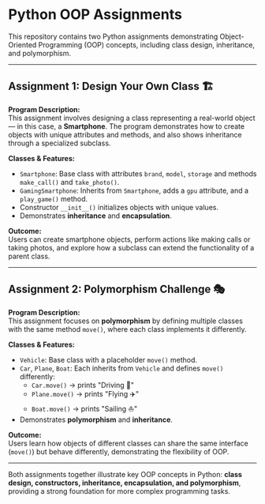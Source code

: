 # Python OOP Assignments

This repository contains two Python assignments demonstrating Object-Oriented Programming (OOP) concepts, including class design, inheritance, and polymorphism.

---

## Assignment 1: Design Your Own Class 🏗️

**Program Description:**  
This assignment involves designing a class representing a real-world object — in this case, a **Smartphone**. The program demonstrates how to create objects with unique attributes and methods, and also shows inheritance through a specialized subclass.

**Classes & Features:**
- `Smartphone`: Base class with attributes `brand`, `model`, `storage` and methods `make_call()` and `take_photo()`.
- `GamingSmartphone`: Inherits from `Smartphone`, adds a `gpu` attribute, and a `play_game()` method.
- Constructor `__init__()` initializes objects with unique values.
- Demonstrates **inheritance** and **encapsulation**.

**Outcome:**  
Users can create smartphone objects, perform actions like making calls or taking photos, and explore how a subclass can extend the functionality of a parent class.

---

## Assignment 2: Polymorphism Challenge 🎭

**Program Description:**  
This assignment focuses on **polymorphism** by defining multiple classes with the same method `move()`, where each class implements it differently.

**Classes & Features:**
- `Vehicle`: Base class with a placeholder `move()` method.
- `Car`, `Plane`, `Boat`: Each inherits from `Vehicle` and defines `move()` differently:
  - `Car.move()` → prints "Driving 🚗"  
  - `Plane.move()` → prints "Flying ✈️"  
  - `Boat.move()` → prints "Sailing ⛵"  
- Demonstrates **polymorphism** and **inheritance**.

**Outcome:**  
Users learn how objects of different classes can share the same interface (`move()`) but behave differently, demonstrating the flexibility of OOP.

---

Both assignments together illustrate key OOP concepts in Python: **class design, constructors, inheritance, encapsulation, and polymorphism**, providing a strong foundation for more complex programming tasks.

